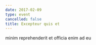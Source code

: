 ```yaml
---
date: 2017-02-09
type: event
cancelled: false
title: Excepteur quis et
---
```

minim reprehenderit et officia enim ad eu
